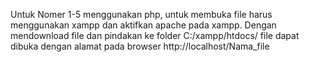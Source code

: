 Untuk Nomer 1-5 menggunakan php, untuk membuka file harus menggunakan xampp dan aktifkan apache pada xampp.
Dengan mendownload file dan pindakan ke folder C:/xampp/htdocs/ file dapat dibuka dengan alamat pada browser http://localhost/Nama_file

